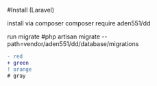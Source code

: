 #Install (Laravel)

install via composer
composer require aden551/dd

run migrate
#php artisan migrate --path=vendor/aden551/dd/database/migrations

```diff
- red
+ green
! orange
# gray
```
